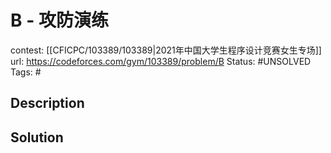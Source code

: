 # B - 攻防演练

contest: [[CFICPC/103389/103389|2021年中国大学生程序设计竞赛女生专场]]
url: https://codeforces.com/gym/103389/problem/B
Status: #UNSOLVED
Tags: #

## Description

## Solution

